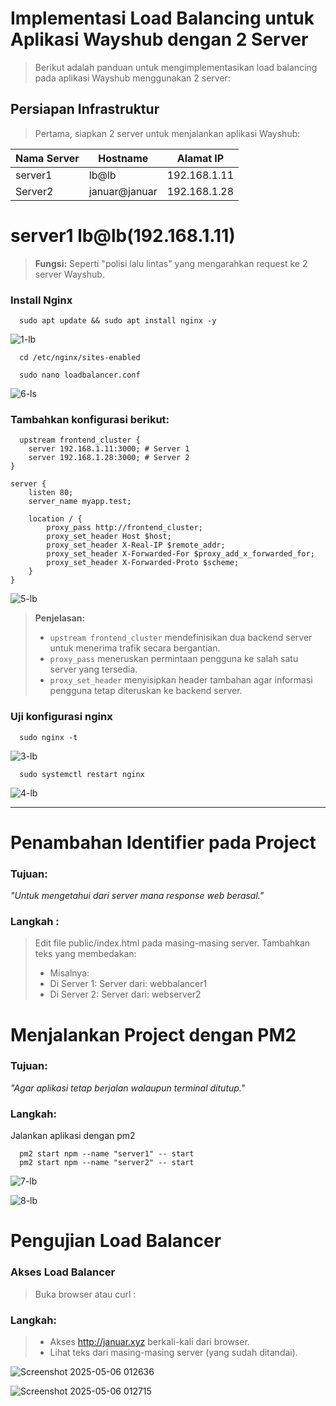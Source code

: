 # Implementasi Load Balancing untuk Aplikasi Wayshub dengan 2 Server
> Berikut adalah panduan untuk mengimplementasikan load balancing pada aplikasi Wayshub menggunakan 2 server:
## Persiapan Infrastruktur
> Pertama, siapkan 2 server untuk menjalankan aplikasi Wayshub:

| Nama Server     | Hostname         | Alamat IP         |
|------------------|-------------------|--------------------|
| server1    | lb@lb        | 192.168.1.11      |
| Server2         | januar@januar   | 192.168.1.28      |

# server1 lb@lb(192.168.1.11)
> **Fungsi:** Seperti "polisi lalu lintas" yang mengarahkan request ke 2 server Wayshub.
### Install Nginx
```
  sudo apt update && sudo apt install nginx -y
```
![1-lb](https://github.com/user-attachments/assets/a962bc54-b44d-4b99-ad70-01e0fae2debb)

```
  cd /etc/nginx/sites-enabled
```
```
  sudo nano loadbalancer.conf
```
![6-ls](https://github.com/user-attachments/assets/69869d90-a9b6-42cd-ae21-6ef04458cc72)

### Tambahkan konfigurasi berikut:
```
  upstream frontend_cluster {
    server 192.168.1.11:3000; # Server 1
    server 192.168.1.28:3000; # Server 2
}

server {
    listen 80;
    server_name myapp.test;

    location / {
        proxy_pass http://frontend_cluster;
        proxy_set_header Host $host;
        proxy_set_header X-Real-IP $remote_addr;
        proxy_set_header X-Forwarded-For $proxy_add_x_forwarded_for;
        proxy_set_header X-Forwarded-Proto $scheme;
    }
}

```
![5-lb](https://github.com/user-attachments/assets/a2961450-9cc1-4ce1-ad0b-b19809261f9b)

> **Penjelasan:**
> - `upstream frontend_cluster` mendefinisikan dua backend server untuk menerima trafik secara bergantian.
> - `proxy_pass` meneruskan permintaan pengguna ke salah satu server yang tersedia.
> - `proxy_set_header` menyisipkan header tambahan agar informasi pengguna tetap diteruskan ke backend server.

### Uji konfigurasi nginx
```
  sudo nginx -t
```
![3-lb](https://github.com/user-attachments/assets/b8dcd630-29e2-4466-9ca9-2d493b25e9cd)

```
  sudo systemctl restart nginx
```
![4-lb](https://github.com/user-attachments/assets/528628e3-7703-412f-85c3-88db086274db)

---
# Penambahan Identifier pada Project
### Tujuan:
*"Untuk mengetahui dari server mana response web berasal."*

### Langkah :
> Edit file public/index.html pada masing-masing server.
> Tambahkan teks yang membedakan:
> - Misalnya:
> - Di Server 1: Server dari: webbalancer1
> - Di Server 2: Server dari: webserver2

# Menjalankan Project dengan PM2
### Tujuan:
*"Agar aplikasi tetap berjalan walaupun terminal ditutup."*
### Langkah:
Jalankan aplikasi dengan pm2

```
  pm2 start npm --name "server1" -- start
  pm2 start npm --name "server2" -- start
```

![7-lb](https://github.com/user-attachments/assets/8eb44e95-9461-4ae7-acfd-f2dc79d0caa9)

![8-lb](https://github.com/user-attachments/assets/751e4559-0c0a-4864-b72d-e046470fffa4)


# Pengujian Load Balancer
### Akses Load Balancer
> Buka browser atau curl :

### Langkah:
> - Akses http://januar.xyz berkali-kali dari browser.
> - Lihat teks dari masing-masing server (yang sudah ditandai).

![Screenshot 2025-05-06 012636](https://github.com/user-attachments/assets/cf4ca78c-c696-423b-95ba-e01012ed02c6)

![Screenshot 2025-05-06 012715](https://github.com/user-attachments/assets/8fb8f469-5c0e-48f3-8e52-73aca4bb3e52)


